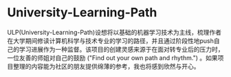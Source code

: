 # University-Learning-Path
ULP(University-Learning-Path)设想将以基础的机器学习技术为主线，梳理作者在大学期间修读计算机科学与技术专业的学习的路径，并且通过阶段性地push自己的学习进展作为一种监督。该项目的创建灵感来源于在面对转专业后的压力时，一位友善的师姐对自己的鼓励 ("Find out your own path and rhythm.") 。如果项目整理的内容能为社区的朋友提供绵薄的参考，我也将感到欣然与开心。

